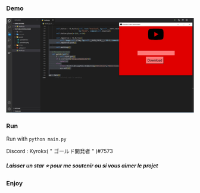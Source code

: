 ### Demo
![Alt](assets/Demo.jpg)


### Run
Run with ``python main.py``

Discord : Kyrokx( " ゴールド開発者 " )#7573

##### Laisser un star ⭐ pour me soutenir ou si vous aimer le projet


### Enjoy